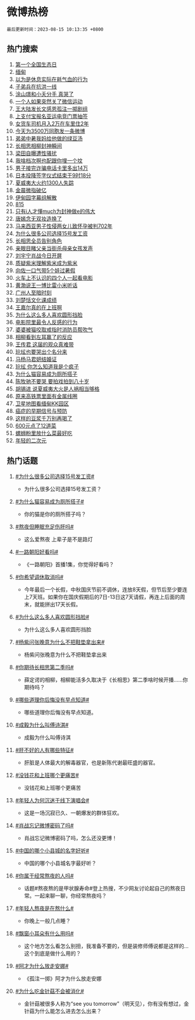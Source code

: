 # 微博热榜

`最后更新时间：2023-08-15 10:13:35 +0800`

## 热门搜索

1. [第一个全国生态日](https://m.weibo.cn/search?containerid=100103type%3D1%26t%3D10%26q%3D%23%E7%AC%AC%E4%B8%80%E4%B8%AA%E5%85%A8%E5%9B%BD%E7%94%9F%E6%80%81%E6%97%A5%23&stream_entry_id=51&isnewpage=1&extparam=seat%3D1%26c_type%3D51%26dgr%3D0%26cate%3D10103%26filter_type%3Drealtimehot%26pos%3D0%26stream_entry_id%3D51%26display_time%3D1692065612%26pre_seqid%3D169206561288902265466&luicode=10000011&lfid=106003type%253D25%2526t%253D3%2526disable_hot%253D1%2526filter_type%253Drealtimehot)
1. [缅甸](https://m.weibo.cn/search?containerid=100103type%3D1%26t%3D10%26q%3D%E7%BC%85%E7%94%B8&stream_entry_id=31&isnewpage=1&extparam=seat%3D1%26c_type%3D31%26dgr%3D0%26filter_type%3Drealtimehot%26stream_entry_id%3D31%26pos%3D0%26band_rank%3D1%26q%3D%25E7%25BC%2585%25E7%2594%25B8%26lcate%3D5001%26flag%3D2%26realpos%3D1%26cate%3D5001%26display_time%3D1692065612%26pre_seqid%3D169206561288902265466&luicode=10000011&lfid=106003type%253D25%2526t%253D3%2526disable_hot%253D1%2526filter_type%253Drealtimehot)
1. [以为是休息实际在耗气血的行为](https://m.weibo.cn/search?containerid=100103type%3D1%26t%3D10%26q%3D%23%E4%BB%A5%E4%B8%BA%E6%98%AF%E4%BC%91%E6%81%AF%E5%AE%9E%E9%99%85%E5%9C%A8%E8%80%97%E6%B0%94%E8%A1%80%E7%9A%84%E8%A1%8C%E4%B8%BA%23&stream_entry_id=31&isnewpage=1&extparam=seat%3D1%26c_type%3D31%26dgr%3D0%26filter_type%3Drealtimehot%26stream_entry_id%3D31%26pos%3D1%26band_rank%3D2%26q%3D%2523%25E4%25BB%25A5%25E4%25B8%25BA%25E6%2598%25AF%25E4%25BC%2591%25E6%2581%25AF%25E5%25AE%259E%25E9%2599%2585%25E5%259C%25A8%25E8%2580%2597%25E6%25B0%2594%25E8%25A1%2580%25E7%259A%2584%25E8%25A1%258C%25E4%25B8%25BA%2523%26lcate%3D5001%26flag%3D2%26realpos%3D2%26cate%3D5001%26display_time%3D1692065612%26pre_seqid%3D169206561288902265466&luicode=10000011&lfid=106003type%253D25%2526t%253D3%2526disable_hot%253D1%2526filter_type%253Drealtimehot)
1. [子弟兵在抗洪一线](https://m.weibo.cn/search?containerid=100103type%3D1%26t%3D10%26q%3D%23%E5%AD%90%E5%BC%9F%E5%85%B5%E5%9C%A8%E6%8A%97%E6%B4%AA%E4%B8%80%E7%BA%BF%23&stream_entry_id=31&isnewpage=1&extparam=seat%3D1%26c_type%3D31%26dgr%3D0%26filter_type%3Drealtimehot%26stream_entry_id%3D31%26pos%3D2%26band_rank%3D3%26q%3D%2523%25E5%25AD%2590%25E5%25BC%259F%25E5%2585%25B5%25E5%259C%25A8%25E6%258A%2597%25E6%25B4%25AA%25E4%25B8%2580%25E7%25BA%25BF%2523%26lcate%3D5001%26flag%3D0%26realpos%3D3%26cate%3D5001%26display_time%3D1692065612%26pre_seqid%3D169206561288902265466&luicode=10000011&lfid=106003type%253D25%2526t%253D3%2526disable_hot%253D1%2526filter_type%253Drealtimehot)
1. [涂山璟和小夭分手 真哭了](https://m.weibo.cn/search?containerid=100103type%3D1%26t%3D10%26q%3D%E6%B6%82%E5%B1%B1%E7%92%9F%E5%92%8C%E5%B0%8F%E5%A4%AD%E5%88%86%E6%89%8B+%E7%9C%9F%E5%93%AD%E4%BA%86&stream_entry_id=31&isnewpage=1&extparam=seat%3D1%26c_type%3D31%26dgr%3D0%26filter_type%3Drealtimehot%26stream_entry_id%3D31%26pos%3D3%26band_rank%3D4%26q%3D%25E6%25B6%2582%25E5%25B1%25B1%25E7%2592%259F%25E5%2592%258C%25E5%25B0%258F%25E5%25A4%25AD%25E5%2588%2586%25E6%2589%258B%2520%25E7%259C%259F%25E5%2593%25AD%25E4%25BA%2586%26lcate%3D5001%26flag%3D16%26realpos%3D4%26cate%3D5001%26display_time%3D1692065612%26pre_seqid%3D169206561288902265466&luicode=10000011&lfid=106003type%253D25%2526t%253D3%2526disable_hot%253D1%2526filter_type%253Drealtimehot)
1. [一个人如果突然关了微信运动](https://m.weibo.cn/search?containerid=100103type%3D1%26t%3D10%26q%3D%23%E4%B8%80%E4%B8%AA%E4%BA%BA%E5%A6%82%E6%9E%9C%E7%AA%81%E7%84%B6%E5%85%B3%E4%BA%86%E5%BE%AE%E4%BF%A1%E8%BF%90%E5%8A%A8%23&stream_entry_id=31&isnewpage=1&extparam=seat%3D1%26c_type%3D31%26dgr%3D0%26filter_type%3Drealtimehot%26stream_entry_id%3D31%26pos%3D4%26band_rank%3D5%26q%3D%2523%25E4%25B8%2580%25E4%25B8%25AA%25E4%25BA%25BA%25E5%25A6%2582%25E6%259E%259C%25E7%25AA%2581%25E7%2584%25B6%25E5%2585%25B3%25E4%25BA%2586%25E5%25BE%25AE%25E4%25BF%25A1%25E8%25BF%2590%25E5%258A%25A8%2523%26lcate%3D5001%26flag%3D2%26realpos%3D5%26cate%3D5001%26display_time%3D1692065612%26pre_seqid%3D169206561288902265466&luicode=10000011&lfid=106003type%253D25%2526t%253D3%2526disable_hot%253D1%2526filter_type%253Drealtimehot)
1. [王大陆发长文感恩孤注一掷剧组](https://m.weibo.cn/search?containerid=100103type%3D1%26t%3D10%26q%3D%23%E7%8E%8B%E5%A4%A7%E9%99%86%E5%8F%91%E9%95%BF%E6%96%87%E6%84%9F%E6%81%A9%E5%AD%A4%E6%B3%A8%E4%B8%80%E6%8E%B7%E5%89%A7%E7%BB%84%23&stream_entry_id=31&isnewpage=1&extparam=seat%3D1%26c_type%3D31%26dgr%3D0%26filter_type%3Drealtimehot%26stream_entry_id%3D31%26pos%3D5%26band_rank%3D6%26q%3D%2523%25E7%258E%258B%25E5%25A4%25A7%25E9%2599%2586%25E5%258F%2591%25E9%2595%25BF%25E6%2596%2587%25E6%2584%259F%25E6%2581%25A9%25E5%25AD%25A4%25E6%25B3%25A8%25E4%25B8%2580%25E6%258E%25B7%25E5%2589%25A7%25E7%25BB%2584%2523%26lcate%3D5001%26flag%3D1%26realpos%3D6%26cate%3D5001%26display_time%3D1692065612%26pre_seqid%3D169206561288902265466&luicode=10000011&lfid=106003type%253D25%2526t%253D3%2526disable_hot%253D1%2526filter_type%253Drealtimehot)
1. [上支付宝报名亚运电竞门票抽签](https://m.weibo.cn/search?containerid=100103type%3D1%26t%3D10%26q%3D%23%E4%B8%8A%E6%94%AF%E4%BB%98%E5%AE%9D%E6%8A%A5%E5%90%8D%E4%BA%9A%E8%BF%90%E7%94%B5%E7%AB%9E%E9%97%A8%E7%A5%A8%E6%8A%BD%E7%AD%BE%23&stream_entry_id=31&isnewpage=1&extparam=seat%3D1%26c_type%3D31%26dgr%3D0%26adid%3D199517%26topic_ad%3D1%26stream_entry_id%3D31%26pos%3D6%26band_rank%3D7%26cate%3D5001%26lcate%3D5001%26filter_type%3Drealtimehot%26is_ad_pos%3D1%26q%3D%2523%25E4%25B8%258A%25E6%2594%25AF%25E4%25BB%2598%25E5%25AE%259D%25E6%258A%25A5%25E5%2590%258D%25E4%25BA%259A%25E8%25BF%2590%25E7%2594%25B5%25E7%25AB%259E%25E9%2597%25A8%25E7%25A5%25A8%25E6%258A%25BD%25E7%25AD%25BE%2523%26display_time%3D1692065612%26pre_seqid%3D169206561288902265466&luicode=10000011&lfid=106003type%253D25%2526t%253D3%2526disable_hot%253D1%2526filter_type%253Drealtimehot)
1. [女货车司机月入2万在车里住2年](https://m.weibo.cn/search?containerid=100103type%3D1%26t%3D10%26q%3D%23%E5%A5%B3%E8%B4%A7%E8%BD%A6%E5%8F%B8%E6%9C%BA%E6%9C%88%E5%85%A52%E4%B8%87%E5%9C%A8%E8%BD%A6%E9%87%8C%E4%BD%8F2%E5%B9%B4%23&stream_entry_id=31&isnewpage=1&extparam=seat%3D1%26c_type%3D31%26dgr%3D0%26filter_type%3Drealtimehot%26stream_entry_id%3D31%26pos%3D7%26band_rank%3D7%26q%3D%2523%25E5%25A5%25B3%25E8%25B4%25A7%25E8%25BD%25A6%25E5%258F%25B8%25E6%259C%25BA%25E6%259C%2588%25E5%2585%25A52%25E4%25B8%2587%25E5%259C%25A8%25E8%25BD%25A6%25E9%2587%258C%25E4%25BD%258F2%25E5%25B9%25B4%2523%26lcate%3D5001%26flag%3D1%26realpos%3D7%26cate%3D5001%26display_time%3D1692065612%26pre_seqid%3D169206561288902265466&luicode=10000011&lfid=106003type%253D25%2526t%253D3%2526disable_hot%253D1%2526filter_type%253Drealtimehot)
1. [今天为3500万同胞发一条微博](https://m.weibo.cn/search?containerid=100103type%3D1%26t%3D10%26q%3D%23%E4%BB%8A%E5%A4%A9%E4%B8%BA3500%E4%B8%87%E5%90%8C%E8%83%9E%E5%8F%91%E4%B8%80%E6%9D%A1%E5%BE%AE%E5%8D%9A%23&stream_entry_id=31&isnewpage=1&extparam=seat%3D1%26c_type%3D31%26dgr%3D0%26filter_type%3Drealtimehot%26stream_entry_id%3D31%26pos%3D8%26band_rank%3D8%26q%3D%2523%25E4%25BB%258A%25E5%25A4%25A9%25E4%25B8%25BA3500%25E4%25B8%2587%25E5%2590%258C%25E8%2583%259E%25E5%258F%2591%25E4%25B8%2580%25E6%259D%25A1%25E5%25BE%25AE%25E5%258D%259A%2523%26lcate%3D5001%26flag%3D1%26realpos%3D8%26cate%3D5001%26display_time%3D1692065612%26pre_seqid%3D169206561288902265466&luicode=10000011&lfid=106003type%253D25%2526t%253D3%2526disable_hot%253D1%2526filter_type%253Drealtimehot)
1. [弟弟中暑我妈给他做的绿豆汤](https://m.weibo.cn/search?containerid=100103type%3D1%26t%3D10%26q%3D%23%E5%BC%9F%E5%BC%9F%E4%B8%AD%E6%9A%91%E6%88%91%E5%A6%88%E7%BB%99%E4%BB%96%E5%81%9A%E7%9A%84%E7%BB%BF%E8%B1%86%E6%B1%A4%23&stream_entry_id=31&isnewpage=1&extparam=seat%3D1%26c_type%3D31%26dgr%3D0%26filter_type%3Drealtimehot%26stream_entry_id%3D31%26pos%3D9%26band_rank%3D9%26q%3D%2523%25E5%25BC%259F%25E5%25BC%259F%25E4%25B8%25AD%25E6%259A%2591%25E6%2588%2591%25E5%25A6%2588%25E7%25BB%2599%25E4%25BB%2596%25E5%2581%259A%25E7%259A%2584%25E7%25BB%25BF%25E8%25B1%2586%25E6%25B1%25A4%2523%26lcate%3D5001%26flag%3D0%26realpos%3D9%26cate%3D5001%26display_time%3D1692065612%26pre_seqid%3D169206561288902265466&luicode=10000011&lfid=106003type%253D25%2526t%253D3%2526disable_hot%253D1%2526filter_type%253Drealtimehot)
1. [长相思相柳封神瞬间](https://m.weibo.cn/search?containerid=100103type%3D1%26t%3D10%26q%3D%E9%95%BF%E7%9B%B8%E6%80%9D%E7%9B%B8%E6%9F%B3%E5%B0%81%E7%A5%9E%E7%9E%AC%E9%97%B4&stream_entry_id=31&isnewpage=1&extparam=seat%3D1%26c_type%3D31%26dgr%3D0%26filter_type%3Drealtimehot%26stream_entry_id%3D31%26pos%3D10%26band_rank%3D10%26q%3D%25E9%2595%25BF%25E7%259B%25B8%25E6%2580%259D%25E7%259B%25B8%25E6%259F%25B3%25E5%25B0%2581%25E7%25A5%259E%25E7%259E%25AC%25E9%2597%25B4%26lcate%3D5001%26flag%3D0%26realpos%3D10%26cate%3D5001%26display_time%3D1692065612%26pre_seqid%3D169206561288902265466&luicode=10000011&lfid=106003type%253D25%2526t%253D3%2526disable_hot%253D1%2526filter_type%253Drealtimehot)
1. [梁田自曝遭性骚扰](https://m.weibo.cn/search?containerid=100103type%3D1%26t%3D10%26q%3D%23%E6%A2%81%E7%94%B0%E8%87%AA%E6%9B%9D%E9%81%AD%E6%80%A7%E9%AA%9A%E6%89%B0%23&stream_entry_id=31&isnewpage=1&extparam=seat%3D1%26c_type%3D31%26dgr%3D0%26filter_type%3Drealtimehot%26stream_entry_id%3D31%26pos%3D11%26band_rank%3D11%26q%3D%2523%25E6%25A2%2581%25E7%2594%25B0%25E8%2587%25AA%25E6%259B%259D%25E9%2581%25AD%25E6%2580%25A7%25E9%25AA%259A%25E6%2589%25B0%2523%26lcate%3D5001%26flag%3D2%26realpos%3D11%26cate%3D5001%26display_time%3D1692065612%26pre_seqid%3D169206561288902265466&luicode=10000011&lfid=106003type%253D25%2526t%253D3%2526disable_hot%253D1%2526filter_type%253Drealtimehot)
1. [我啥档次啊也配跟你埋一个坟](https://m.weibo.cn/search?containerid=100103type%3D1%26t%3D10%26q%3D%E6%88%91%E5%95%A5%E6%A1%A3%E6%AC%A1%E5%95%8A%E4%B9%9F%E9%85%8D%E8%B7%9F%E4%BD%A0%E5%9F%8B%E4%B8%80%E4%B8%AA%E5%9D%9F&stream_entry_id=31&isnewpage=1&extparam=seat%3D1%26c_type%3D31%26dgr%3D0%26filter_type%3Drealtimehot%26stream_entry_id%3D31%26pos%3D12%26band_rank%3D12%26q%3D%25E6%2588%2591%25E5%2595%25A5%25E6%25A1%25A3%25E6%25AC%25A1%25E5%2595%258A%25E4%25B9%259F%25E9%2585%258D%25E8%25B7%259F%25E4%25BD%25A0%25E5%259F%258B%25E4%25B8%2580%25E4%25B8%25AA%25E5%259D%259F%26lcate%3D5001%26flag%3D0%26realpos%3D12%26cate%3D5001%26display_time%3D1692065612%26pre_seqid%3D169206561288902265466&luicode=10000011&lfid=106003type%253D25%2526t%253D3%2526disable_hot%253D1%2526filter_type%253Drealtimehot)
1. [男子接完诈骗电话卡里多出14万](https://m.weibo.cn/search?containerid=100103type%3D1%26t%3D10%26q%3D%23%E7%94%B7%E5%AD%90%E6%8E%A5%E5%AE%8C%E8%AF%88%E9%AA%97%E7%94%B5%E8%AF%9D%E5%8D%A1%E9%87%8C%E5%A4%9A%E5%87%BA14%E4%B8%87%23&stream_entry_id=31&isnewpage=1&extparam=seat%3D1%26c_type%3D31%26dgr%3D0%26filter_type%3Drealtimehot%26stream_entry_id%3D31%26pos%3D13%26band_rank%3D13%26q%3D%2523%25E7%2594%25B7%25E5%25AD%2590%25E6%258E%25A5%25E5%25AE%258C%25E8%25AF%2588%25E9%25AA%2597%25E7%2594%25B5%25E8%25AF%259D%25E5%258D%25A1%25E9%2587%258C%25E5%25A4%259A%25E5%2587%25BA14%25E4%25B8%2587%2523%26lcate%3D5001%26flag%3D1%26realpos%3D13%26cate%3D5001%26display_time%3D1692065612%26pre_seqid%3D169206561288902265466&luicode=10000011&lfid=106003type%253D25%2526t%253D3%2526disable_hot%253D1%2526filter_type%253Drealtimehot)
1. [日本投降签字仪式结束于9时18分](https://m.weibo.cn/search?containerid=100103type%3D1%26t%3D10%26q%3D%23%E6%97%A5%E6%9C%AC%E6%8A%95%E9%99%8D%E7%AD%BE%E5%AD%97%E4%BB%AA%E5%BC%8F%E7%BB%93%E6%9D%9F%E4%BA%8E9%E6%97%B618%E5%88%86%23&stream_entry_id=31&isnewpage=1&extparam=seat%3D1%26c_type%3D31%26dgr%3D0%26filter_type%3Drealtimehot%26stream_entry_id%3D31%26pos%3D14%26band_rank%3D14%26q%3D%2523%25E6%2597%25A5%25E6%259C%25AC%25E6%258A%2595%25E9%2599%258D%25E7%25AD%25BE%25E5%25AD%2597%25E4%25BB%25AA%25E5%25BC%258F%25E7%25BB%2593%25E6%259D%259F%25E4%25BA%258E9%25E6%2597%25B618%25E5%2588%2586%2523%26lcate%3D5001%26flag%3D0%26realpos%3D14%26cate%3D5001%26display_time%3D1692065612%26pre_seqid%3D169206561288902265466&luicode=10000011&lfid=106003type%253D25%2526t%253D3%2526disable_hot%253D1%2526filter_type%253Drealtimehot)
1. [夏威夷大火约1300人失踪](https://m.weibo.cn/search?containerid=100103type%3D1%26t%3D10%26q%3D%23%E5%A4%8F%E5%A8%81%E5%A4%B7%E5%A4%A7%E7%81%AB%E7%BA%A61300%E4%BA%BA%E5%A4%B1%E8%B8%AA%23&stream_entry_id=31&isnewpage=1&extparam=seat%3D1%26c_type%3D31%26dgr%3D0%26filter_type%3Drealtimehot%26stream_entry_id%3D31%26pos%3D15%26band_rank%3D15%26q%3D%2523%25E5%25A4%258F%25E5%25A8%2581%25E5%25A4%25B7%25E5%25A4%25A7%25E7%2581%25AB%25E7%25BA%25A61300%25E4%25BA%25BA%25E5%25A4%25B1%25E8%25B8%25AA%2523%26lcate%3D5001%26flag%3D0%26realpos%3D15%26cate%3D5001%26display_time%3D1692065612%26pre_seqid%3D169206561288902265466&luicode=10000011&lfid=106003type%253D25%2526t%253D3%2526disable_hot%253D1%2526filter_type%253Drealtimehot)
1. [金晨微指破亿](https://m.weibo.cn/search?containerid=100103type%3D1%26t%3D10%26q%3D%23%E9%87%91%E6%99%A8%E5%BE%AE%E6%8C%87%E7%A0%B4%E4%BA%BF%23&stream_entry_id=31&isnewpage=1&extparam=seat%3D1%26c_type%3D31%26dgr%3D0%26filter_type%3Drealtimehot%26stream_entry_id%3D31%26pos%3D16%26band_rank%3D16%26q%3D%2523%25E9%2587%2591%25E6%2599%25A8%25E5%25BE%25AE%25E6%258C%2587%25E7%25A0%25B4%25E4%25BA%25BF%2523%26lcate%3D5001%26flag%3D1%26realpos%3D16%26cate%3D5001%26display_time%3D1692065612%26pre_seqid%3D169206561288902265466&luicode=10000011&lfid=106003type%253D25%2526t%253D3%2526disable_hot%253D1%2526filter_type%253Drealtimehot)
1. [伊甸园字幕组解散](https://m.weibo.cn/search?containerid=100103type%3D1%26t%3D10%26q%3D%23%E4%BC%8A%E7%94%B8%E5%9B%AD%E5%AD%97%E5%B9%95%E7%BB%84%E8%A7%A3%E6%95%A3%23&stream_entry_id=31&isnewpage=1&extparam=seat%3D1%26c_type%3D31%26dgr%3D0%26filter_type%3Drealtimehot%26stream_entry_id%3D31%26pos%3D17%26band_rank%3D17%26q%3D%2523%25E4%25BC%258A%25E7%2594%25B8%25E5%259B%25AD%25E5%25AD%2597%25E5%25B9%2595%25E7%25BB%2584%25E8%25A7%25A3%25E6%2595%25A3%2523%26lcate%3D5001%26flag%3D1%26realpos%3D17%26cate%3D5001%26display_time%3D1692065612%26pre_seqid%3D169206561288902265466&luicode=10000011&lfid=106003type%253D25%2526t%253D3%2526disable_hot%253D1%2526filter_type%253Drealtimehot)
1. [815](https://m.weibo.cn/search?containerid=100103type%3D1%26t%3D10%26q%3D815&stream_entry_id=31&isnewpage=1&extparam=seat%3D1%26c_type%3D31%26dgr%3D0%26filter_type%3Drealtimehot%26stream_entry_id%3D31%26pos%3D18%26band_rank%3D18%26q%3D815%26lcate%3D5001%26flag%3D1%26realpos%3D18%26cate%3D5001%26display_time%3D1692065612%26pre_seqid%3D169206561288902265466&luicode=10000011&lfid=106003type%253D25%2526t%253D3%2526disable_hot%253D1%2526filter_type%253Drealtimehot)
1. [只有i人才懂much为封神做e的伟大](https://m.weibo.cn/search?containerid=100103type%3D1%26t%3D10%26q%3D%E5%8F%AA%E6%9C%89i%E4%BA%BA%E6%89%8D%E6%87%82much%E4%B8%BA%E5%B0%81%E7%A5%9E%E5%81%9Ae%E7%9A%84%E4%BC%9F%E5%A4%A7&stream_entry_id=31&isnewpage=1&extparam=seat%3D1%26c_type%3D31%26dgr%3D0%26filter_type%3Drealtimehot%26stream_entry_id%3D31%26pos%3D19%26band_rank%3D19%26q%3D%25E5%258F%25AA%25E6%259C%2589i%25E4%25BA%25BA%25E6%2589%258D%25E6%2587%2582much%25E4%25B8%25BA%25E5%25B0%2581%25E7%25A5%259E%25E5%2581%259Ae%25E7%259A%2584%25E4%25BC%259F%25E5%25A4%25A7%26lcate%3D5001%26flag%3D0%26realpos%3D19%26cate%3D5001%26display_time%3D1692065612%26pre_seqid%3D169206561288902265466&luicode=10000011&lfid=106003type%253D25%2526t%253D3%2526disable_hot%253D1%2526filter_type%253Drealtimehot)
1. [唐嫣念无双妆造换了](https://m.weibo.cn/search?containerid=100103type%3D1%26t%3D10%26q%3D%23%E5%94%90%E5%AB%A3%E5%BF%B5%E6%97%A0%E5%8F%8C%E5%A6%86%E9%80%A0%E6%8D%A2%E4%BA%86%23&stream_entry_id=31&isnewpage=1&extparam=seat%3D1%26c_type%3D31%26dgr%3D0%26filter_type%3Drealtimehot%26stream_entry_id%3D31%26pos%3D20%26band_rank%3D20%26q%3D%2523%25E5%2594%2590%25E5%25AB%25A3%25E5%25BF%25B5%25E6%2597%25A0%25E5%258F%258C%25E5%25A6%2586%25E9%2580%25A0%25E6%258D%25A2%25E4%25BA%2586%2523%26lcate%3D5001%26flag%3D2%26realpos%3D20%26cate%3D5001%26display_time%3D1692065612%26pre_seqid%3D169206561288902265466&luicode=10000011&lfid=106003type%253D25%2526t%253D3%2526disable_hot%253D1%2526filter_type%253Drealtimehot)
1. [马来西亚男子性侵两女儿致怀孕被判702年](https://m.weibo.cn/search?containerid=100103type%3D1%26t%3D10%26q%3D%23%E9%A9%AC%E6%9D%A5%E8%A5%BF%E4%BA%9A%E7%94%B7%E5%AD%90%E6%80%A7%E4%BE%B5%E4%B8%A4%E5%A5%B3%E5%84%BF%E8%87%B4%E6%80%80%E5%AD%95%E8%A2%AB%E5%88%A4702%E5%B9%B4%23&stream_entry_id=31&isnewpage=1&extparam=seat%3D1%26c_type%3D31%26dgr%3D0%26filter_type%3Drealtimehot%26stream_entry_id%3D31%26pos%3D21%26band_rank%3D21%26q%3D%2523%25E9%25A9%25AC%25E6%259D%25A5%25E8%25A5%25BF%25E4%25BA%259A%25E7%2594%25B7%25E5%25AD%2590%25E6%2580%25A7%25E4%25BE%25B5%25E4%25B8%25A4%25E5%25A5%25B3%25E5%2584%25BF%25E8%2587%25B4%25E6%2580%2580%25E5%25AD%2595%25E8%25A2%25AB%25E5%2588%25A4702%25E5%25B9%25B4%2523%26lcate%3D5001%26flag%3D0%26realpos%3D21%26cate%3D5001%26display_time%3D1692065612%26pre_seqid%3D169206561288902265466&luicode=10000011&lfid=106003type%253D25%2526t%253D3%2526disable_hot%253D1%2526filter_type%253Drealtimehot)
1. [为什么很多公司选择15号发工资](https://m.weibo.cn/search?containerid=100103type%3D1%26t%3D10%26q%3D%23%E4%B8%BA%E4%BB%80%E4%B9%88%E5%BE%88%E5%A4%9A%E5%85%AC%E5%8F%B8%E9%80%89%E6%8B%A915%E5%8F%B7%E5%8F%91%E5%B7%A5%E8%B5%84%23&stream_entry_id=31&isnewpage=1&extparam=seat%3D1%26c_type%3D31%26dgr%3D0%26filter_type%3Drealtimehot%26stream_entry_id%3D31%26pos%3D22%26band_rank%3D22%26q%3D%2523%25E4%25B8%25BA%25E4%25BB%2580%25E4%25B9%2588%25E5%25BE%2588%25E5%25A4%259A%25E5%2585%25AC%25E5%258F%25B8%25E9%2580%2589%25E6%258B%25A915%25E5%258F%25B7%25E5%258F%2591%25E5%25B7%25A5%25E8%25B5%2584%2523%26lcate%3D5001%26flag%3D1%26realpos%3D22%26cate%3D5001%26display_time%3D1692065612%26pre_seqid%3D169206561288902265466&luicode=10000011&lfid=106003type%253D25%2526t%253D3%2526disable_hot%253D1%2526filter_type%253Drealtimehot)
1. [长相思全员告别角色](https://m.weibo.cn/search?containerid=100103type%3D1%26t%3D10%26q%3D%23%E9%95%BF%E7%9B%B8%E6%80%9D%E5%85%A8%E5%91%98%E5%91%8A%E5%88%AB%E8%A7%92%E8%89%B2%23&stream_entry_id=31&isnewpage=1&extparam=seat%3D1%26c_type%3D31%26dgr%3D0%26filter_type%3Drealtimehot%26stream_entry_id%3D31%26pos%3D23%26band_rank%3D23%26q%3D%2523%25E9%2595%25BF%25E7%259B%25B8%25E6%2580%259D%25E5%2585%25A8%25E5%2591%2598%25E5%2591%258A%25E5%2588%25AB%25E8%25A7%2592%25E8%2589%25B2%2523%26lcate%3D5001%26flag%3D1%26realpos%3D23%26cate%3D5001%26display_time%3D1692065612%26pre_seqid%3D169206561288902265466&luicode=10000011&lfid=106003type%253D25%2526t%253D3%2526disable_hot%253D1%2526filter_type%253Drealtimehot)
1. [亲眼目睹父亲当街杀母亲女孩发声](https://m.weibo.cn/search?containerid=100103type%3D1%26t%3D10%26q%3D%23%E4%BA%B2%E7%9C%BC%E7%9B%AE%E7%9D%B9%E7%88%B6%E4%BA%B2%E5%BD%93%E8%A1%97%E6%9D%80%E6%AF%8D%E4%BA%B2%E5%A5%B3%E5%AD%A9%E5%8F%91%E5%A3%B0%23&stream_entry_id=31&isnewpage=1&extparam=seat%3D1%26c_type%3D31%26dgr%3D0%26filter_type%3Drealtimehot%26stream_entry_id%3D31%26pos%3D24%26band_rank%3D24%26q%3D%2523%25E4%25BA%25B2%25E7%259C%25BC%25E7%259B%25AE%25E7%259D%25B9%25E7%2588%25B6%25E4%25BA%25B2%25E5%25BD%2593%25E8%25A1%2597%25E6%259D%2580%25E6%25AF%258D%25E4%25BA%25B2%25E5%25A5%25B3%25E5%25AD%25A9%25E5%258F%2591%25E5%25A3%25B0%2523%26lcate%3D5001%26flag%3D0%26realpos%3D24%26cate%3D5001%26display_time%3D1692065612%26pre_seqid%3D169206561288902265466&luicode=10000011&lfid=106003type%253D25%2526t%253D3%2526disable_hot%253D1%2526filter_type%253Drealtimehot)
1. [刘宇宁肖战今日开屏](https://m.weibo.cn/search?containerid=100103type%3D1%26t%3D10%26q%3D%23%E5%88%98%E5%AE%87%E5%AE%81%E8%82%96%E6%88%98%E4%BB%8A%E6%97%A5%E5%BC%80%E5%B1%8F%23&stream_entry_id=31&isnewpage=1&extparam=seat%3D1%26c_type%3D31%26dgr%3D0%26filter_type%3Drealtimehot%26stream_entry_id%3D31%26pos%3D25%26band_rank%3D25%26q%3D%2523%25E5%2588%2598%25E5%25AE%2587%25E5%25AE%2581%25E8%2582%2596%25E6%2588%2598%25E4%25BB%258A%25E6%2597%25A5%25E5%25BC%2580%25E5%25B1%258F%2523%26lcate%3D5001%26flag%3D1%26realpos%3D25%26cate%3D5001%26display_time%3D1692065612%26pre_seqid%3D169206561288902265466&luicode=10000011&lfid=106003type%253D25%2526t%253D3%2526disable_hot%253D1%2526filter_type%253Drealtimehot)
1. [质疑紫米理解紫米成为紫米](https://m.weibo.cn/search?containerid=100103type%3D1%26t%3D10%26q%3D%23%E8%B4%A8%E7%96%91%E7%B4%AB%E7%B1%B3%E7%90%86%E8%A7%A3%E7%B4%AB%E7%B1%B3%E6%88%90%E4%B8%BA%E7%B4%AB%E7%B1%B3%23&stream_entry_id=31&isnewpage=1&extparam=seat%3D1%26c_type%3D31%26dgr%3D0%26filter_type%3Drealtimehot%26stream_entry_id%3D31%26pos%3D26%26band_rank%3D26%26q%3D%2523%25E8%25B4%25A8%25E7%2596%2591%25E7%25B4%25AB%25E7%25B1%25B3%25E7%2590%2586%25E8%25A7%25A3%25E7%25B4%25AB%25E7%25B1%25B3%25E6%2588%2590%25E4%25B8%25BA%25E7%25B4%25AB%25E7%25B1%25B3%2523%26lcate%3D5001%26flag%3D1%26realpos%3D26%26cate%3D5001%26display_time%3D1692065612%26pre_seqid%3D169206561288902265466&luicode=10000011&lfid=106003type%253D25%2526t%253D3%2526disable_hot%253D1%2526filter_type%253Drealtimehot)
1. [向佐一口气带5个娃过暑假](https://m.weibo.cn/search?containerid=100103type%3D1%26t%3D10%26q%3D%23%E5%90%91%E4%BD%90%E4%B8%80%E5%8F%A3%E6%B0%94%E5%B8%A65%E4%B8%AA%E5%A8%83%E8%BF%87%E6%9A%91%E5%81%87%23&stream_entry_id=31&isnewpage=1&extparam=seat%3D1%26c_type%3D31%26dgr%3D0%26filter_type%3Drealtimehot%26stream_entry_id%3D31%26pos%3D27%26band_rank%3D27%26q%3D%2523%25E5%2590%2591%25E4%25BD%2590%25E4%25B8%2580%25E5%258F%25A3%25E6%25B0%2594%25E5%25B8%25A65%25E4%25B8%25AA%25E5%25A8%2583%25E8%25BF%2587%25E6%259A%2591%25E5%2581%2587%2523%26lcate%3D5001%26flag%3D1%26realpos%3D27%26cate%3D5001%26display_time%3D1692065612%26pre_seqid%3D169206561288902265466&luicode=10000011&lfid=106003type%253D25%2526t%253D3%2526disable_hot%253D1%2526filter_type%253Drealtimehot)
1. [火车上不认识的四个人一起看电影](https://m.weibo.cn/search?containerid=100103type%3D1%26t%3D10%26q%3D%23%E7%81%AB%E8%BD%A6%E4%B8%8A%E4%B8%8D%E8%AE%A4%E8%AF%86%E7%9A%84%E5%9B%9B%E4%B8%AA%E4%BA%BA%E4%B8%80%E8%B5%B7%E7%9C%8B%E7%94%B5%E5%BD%B1%23&stream_entry_id=31&isnewpage=1&extparam=seat%3D1%26c_type%3D31%26dgr%3D0%26filter_type%3Drealtimehot%26stream_entry_id%3D31%26pos%3D28%26band_rank%3D28%26q%3D%2523%25E7%2581%25AB%25E8%25BD%25A6%25E4%25B8%258A%25E4%25B8%258D%25E8%25AE%25A4%25E8%25AF%2586%25E7%259A%2584%25E5%259B%259B%25E4%25B8%25AA%25E4%25BA%25BA%25E4%25B8%2580%25E8%25B5%25B7%25E7%259C%258B%25E7%2594%25B5%25E5%25BD%25B1%2523%26lcate%3D5001%26flag%3D0%26realpos%3D28%26cate%3D5001%26display_time%3D1692065612%26pre_seqid%3D169206561288902265466&luicode=10000011&lfid=106003type%253D25%2526t%253D3%2526disable_hot%253D1%2526filter_type%253Drealtimehot)
1. [黄渤说王一博比雷小米听话](https://m.weibo.cn/search?containerid=100103type%3D1%26t%3D10%26q%3D%23%E9%BB%84%E6%B8%A4%E8%AF%B4%E7%8E%8B%E4%B8%80%E5%8D%9A%E6%AF%94%E9%9B%B7%E5%B0%8F%E7%B1%B3%E5%90%AC%E8%AF%9D%23&stream_entry_id=31&isnewpage=1&extparam=seat%3D1%26c_type%3D31%26dgr%3D0%26filter_type%3Drealtimehot%26stream_entry_id%3D31%26pos%3D29%26band_rank%3D29%26q%3D%2523%25E9%25BB%2584%25E6%25B8%25A4%25E8%25AF%25B4%25E7%258E%258B%25E4%25B8%2580%25E5%258D%259A%25E6%25AF%2594%25E9%259B%25B7%25E5%25B0%258F%25E7%25B1%25B3%25E5%2590%25AC%25E8%25AF%259D%2523%26lcate%3D5001%26flag%3D1%26realpos%3D29%26cate%3D5001%26display_time%3D1692065612%26pre_seqid%3D169206561288902265466&luicode=10000011&lfid=106003type%253D25%2526t%253D3%2526disable_hot%253D1%2526filter_type%253Drealtimehot)
1. [广州人至暗时刻](https://m.weibo.cn/search?containerid=100103type%3D1%26t%3D10%26q%3D%E5%B9%BF%E5%B7%9E%E4%BA%BA%E8%87%B3%E6%9A%97%E6%97%B6%E5%88%BB&stream_entry_id=31&isnewpage=1&extparam=seat%3D1%26c_type%3D31%26dgr%3D0%26filter_type%3Drealtimehot%26stream_entry_id%3D31%26pos%3D30%26band_rank%3D30%26q%3D%25E5%25B9%25BF%25E5%25B7%259E%25E4%25BA%25BA%25E8%2587%25B3%25E6%259A%2597%25E6%2597%25B6%25E5%2588%25BB%26lcate%3D5001%26flag%3D1%26realpos%3D30%26cate%3D5001%26display_time%3D1692065612%26pre_seqid%3D169206561288902265466&luicode=10000011&lfid=106003type%253D25%2526t%253D3%2526disable_hot%253D1%2526filter_type%253Drealtimehot)
1. [刘楚恬文化课成绩](https://m.weibo.cn/search?containerid=100103type%3D1%26t%3D10%26q%3D%23%E5%88%98%E6%A5%9A%E6%81%AC%E6%96%87%E5%8C%96%E8%AF%BE%E6%88%90%E7%BB%A9%23&stream_entry_id=31&isnewpage=1&extparam=seat%3D1%26c_type%3D31%26dgr%3D0%26filter_type%3Drealtimehot%26stream_entry_id%3D31%26pos%3D31%26band_rank%3D31%26q%3D%2523%25E5%2588%2598%25E6%25A5%259A%25E6%2581%25AC%25E6%2596%2587%25E5%258C%2596%25E8%25AF%25BE%25E6%2588%2590%25E7%25BB%25A9%2523%26lcate%3D5001%26flag%3D1%26realpos%3D31%26cate%3D5001%26display_time%3D1692065612%26pre_seqid%3D169206561288902265466&luicode=10000011&lfid=106003type%253D25%2526t%253D3%2526disable_hot%253D1%2526filter_type%253Drealtimehot)
1. [王嘉尔真的在上班啊](https://m.weibo.cn/search?containerid=100103type%3D1%26t%3D10%26q%3D%23%E7%8E%8B%E5%98%89%E5%B0%94%E7%9C%9F%E7%9A%84%E5%9C%A8%E4%B8%8A%E7%8F%AD%E5%95%8A%23&stream_entry_id=31&isnewpage=1&extparam=seat%3D1%26c_type%3D31%26dgr%3D0%26filter_type%3Drealtimehot%26stream_entry_id%3D31%26pos%3D32%26band_rank%3D32%26q%3D%2523%25E7%258E%258B%25E5%2598%2589%25E5%25B0%2594%25E7%259C%259F%25E7%259A%2584%25E5%259C%25A8%25E4%25B8%258A%25E7%258F%25AD%25E5%2595%258A%2523%26lcate%3D5001%26flag%3D0%26realpos%3D32%26cate%3D5001%26display_time%3D1692065612%26pre_seqid%3D169206561288902265466&luicode=10000011&lfid=106003type%253D25%2526t%253D3%2526disable_hot%253D1%2526filter_type%253Drealtimehot)
1. [为什么这么多人喜欢圆形挡脸](https://m.weibo.cn/search?containerid=100103type%3D1%26t%3D10%26q%3D%23%E4%B8%BA%E4%BB%80%E4%B9%88%E8%BF%99%E4%B9%88%E5%A4%9A%E4%BA%BA%E5%96%9C%E6%AC%A2%E5%9C%86%E5%BD%A2%E6%8C%A1%E8%84%B8%23&stream_entry_id=31&isnewpage=1&extparam=seat%3D1%26c_type%3D31%26dgr%3D0%26filter_type%3Drealtimehot%26stream_entry_id%3D31%26pos%3D33%26band_rank%3D33%26q%3D%2523%25E4%25B8%25BA%25E4%25BB%2580%25E4%25B9%2588%25E8%25BF%2599%25E4%25B9%2588%25E5%25A4%259A%25E4%25BA%25BA%25E5%2596%259C%25E6%25AC%25A2%25E5%259C%2586%25E5%25BD%25A2%25E6%258C%25A1%25E8%2584%25B8%2523%26lcate%3D5001%26flag%3D1%26realpos%3D33%26cate%3D5001%26display_time%3D1692065612%26pre_seqid%3D169206561288902265466&luicode=10000011&lfid=106003type%253D25%2526t%253D3%2526disable_hot%253D1%2526filter_type%253Drealtimehot)
1. [电影院里最令人反感的行为](https://m.weibo.cn/search?containerid=100103type%3D1%26t%3D10%26q%3D%23%E7%94%B5%E5%BD%B1%E9%99%A2%E9%87%8C%E6%9C%80%E4%BB%A4%E4%BA%BA%E5%8F%8D%E6%84%9F%E7%9A%84%E8%A1%8C%E4%B8%BA%23&stream_entry_id=31&isnewpage=1&extparam=seat%3D1%26c_type%3D31%26dgr%3D0%26filter_type%3Drealtimehot%26stream_entry_id%3D31%26pos%3D34%26band_rank%3D34%26q%3D%2523%25E7%2594%25B5%25E5%25BD%25B1%25E9%2599%25A2%25E9%2587%258C%25E6%259C%2580%25E4%25BB%25A4%25E4%25BA%25BA%25E5%258F%258D%25E6%2584%259F%25E7%259A%2584%25E8%25A1%258C%25E4%25B8%25BA%2523%26lcate%3D5001%26flag%3D1%26realpos%3D34%26cate%3D5001%26display_time%3D1692065612%26pre_seqid%3D169206561288902265466&luicode=10000011&lfid=106003type%253D25%2526t%253D3%2526disable_hot%253D1%2526filter_type%253Drealtimehot)
1. [婆婆被猫咬取戒指时消防员帮吹气](https://m.weibo.cn/search?containerid=100103type%3D1%26t%3D10%26q%3D%23%E5%A9%86%E5%A9%86%E8%A2%AB%E7%8C%AB%E5%92%AC%E5%8F%96%E6%88%92%E6%8C%87%E6%97%B6%E6%B6%88%E9%98%B2%E5%91%98%E5%B8%AE%E5%90%B9%E6%B0%94%23&stream_entry_id=31&isnewpage=1&extparam=seat%3D1%26c_type%3D31%26dgr%3D0%26filter_type%3Drealtimehot%26stream_entry_id%3D31%26pos%3D35%26band_rank%3D35%26q%3D%2523%25E5%25A9%2586%25E5%25A9%2586%25E8%25A2%25AB%25E7%258C%25AB%25E5%2592%25AC%25E5%258F%2596%25E6%2588%2592%25E6%258C%2587%25E6%2597%25B6%25E6%25B6%2588%25E9%2598%25B2%25E5%2591%2598%25E5%25B8%25AE%25E5%2590%25B9%25E6%25B0%2594%2523%26lcate%3D5001%26flag%3D0%26realpos%3D35%26cate%3D5001%26display_time%3D1692065612%26pre_seqid%3D169206561288902265466&luicode=10000011&lfid=106003type%253D25%2526t%253D3%2526disable_hot%253D1%2526filter_type%253Drealtimehot)
1. [相柳看到左耳赢了的反应](https://m.weibo.cn/search?containerid=100103type%3D1%26t%3D10%26q%3D%23%E7%9B%B8%E6%9F%B3%E7%9C%8B%E5%88%B0%E5%B7%A6%E8%80%B3%E8%B5%A2%E4%BA%86%E7%9A%84%E5%8F%8D%E5%BA%94%23&stream_entry_id=31&isnewpage=1&extparam=seat%3D1%26c_type%3D31%26dgr%3D0%26filter_type%3Drealtimehot%26stream_entry_id%3D31%26pos%3D36%26band_rank%3D36%26q%3D%2523%25E7%259B%25B8%25E6%259F%25B3%25E7%259C%258B%25E5%2588%25B0%25E5%25B7%25A6%25E8%2580%25B3%25E8%25B5%25A2%25E4%25BA%2586%25E7%259A%2584%25E5%258F%258D%25E5%25BA%2594%2523%26lcate%3D5001%26flag%3D1%26realpos%3D36%26cate%3D5001%26display_time%3D1692065612%26pre_seqid%3D169206561288902265466&luicode=10000011&lfid=106003type%253D25%2526t%253D3%2526disable_hot%253D1%2526filter_type%253Drealtimehot)
1. [王传君 这届的观众真难带](https://m.weibo.cn/search?containerid=100103type%3D1%26t%3D10%26q%3D%E7%8E%8B%E4%BC%A0%E5%90%9B+%E8%BF%99%E5%B1%8A%E7%9A%84%E8%A7%82%E4%BC%97%E7%9C%9F%E9%9A%BE%E5%B8%A6&stream_entry_id=31&isnewpage=1&extparam=seat%3D1%26c_type%3D31%26dgr%3D0%26filter_type%3Drealtimehot%26stream_entry_id%3D31%26pos%3D37%26band_rank%3D37%26q%3D%25E7%258E%258B%25E4%25BC%25A0%25E5%2590%259B%2520%25E8%25BF%2599%25E5%25B1%258A%25E7%259A%2584%25E8%25A7%2582%25E4%25BC%2597%25E7%259C%259F%25E9%259A%25BE%25E5%25B8%25A6%26lcate%3D5001%26flag%3D0%26realpos%3D37%26cate%3D5001%26display_time%3D1692065612%26pre_seqid%3D169206561288902265466&luicode=10000011&lfid=106003type%253D25%2526t%253D3%2526disable_hot%253D1%2526filter_type%253Drealtimehot)
1. [玱玹也要哭出个名分来](https://m.weibo.cn/search?containerid=100103type%3D1%26t%3D10%26q%3D%23%E7%8E%B1%E7%8E%B9%E4%B9%9F%E8%A6%81%E5%93%AD%E5%87%BA%E4%B8%AA%E5%90%8D%E5%88%86%E6%9D%A5%23&stream_entry_id=31&isnewpage=1&extparam=seat%3D1%26c_type%3D31%26dgr%3D0%26filter_type%3Drealtimehot%26stream_entry_id%3D31%26pos%3D38%26band_rank%3D38%26q%3D%2523%25E7%258E%25B1%25E7%258E%25B9%25E4%25B9%259F%25E8%25A6%2581%25E5%2593%25AD%25E5%2587%25BA%25E4%25B8%25AA%25E5%2590%258D%25E5%2588%2586%25E6%259D%25A5%2523%26lcate%3D5001%26flag%3D1%26realpos%3D38%26cate%3D5001%26display_time%3D1692065612%26pre_seqid%3D169206561288902265466&luicode=10000011&lfid=106003type%253D25%2526t%253D3%2526disable_hot%253D1%2526filter_type%253Drealtimehot)
1. [马杨马君妍结婚证](https://m.weibo.cn/search?containerid=100103type%3D1%26t%3D10%26q%3D%23%E9%A9%AC%E6%9D%A8%E9%A9%AC%E5%90%9B%E5%A6%8D%E7%BB%93%E5%A9%9A%E8%AF%81%23&stream_entry_id=31&isnewpage=1&extparam=seat%3D1%26c_type%3D31%26dgr%3D0%26filter_type%3Drealtimehot%26stream_entry_id%3D31%26pos%3D39%26band_rank%3D39%26q%3D%2523%25E9%25A9%25AC%25E6%259D%25A8%25E9%25A9%25AC%25E5%2590%259B%25E5%25A6%258D%25E7%25BB%2593%25E5%25A9%259A%25E8%25AF%2581%2523%26lcate%3D5001%26flag%3D0%26realpos%3D39%26cate%3D5001%26display_time%3D1692065612%26pre_seqid%3D169206561288902265466&luicode=10000011&lfid=106003type%253D25%2526t%253D3%2526disable_hot%253D1%2526filter_type%253Drealtimehot)
1. [玱玹 你怎么知道我是个疯子](https://m.weibo.cn/search?containerid=100103type%3D1%26t%3D10%26q%3D%E7%8E%B1%E7%8E%B9+%E4%BD%A0%E6%80%8E%E4%B9%88%E7%9F%A5%E9%81%93%E6%88%91%E6%98%AF%E4%B8%AA%E7%96%AF%E5%AD%90&stream_entry_id=31&isnewpage=1&extparam=seat%3D1%26c_type%3D31%26dgr%3D0%26filter_type%3Drealtimehot%26stream_entry_id%3D31%26pos%3D40%26band_rank%3D40%26q%3D%25E7%258E%25B1%25E7%258E%25B9%2520%25E4%25BD%25A0%25E6%2580%258E%25E4%25B9%2588%25E7%259F%25A5%25E9%2581%2593%25E6%2588%2591%25E6%2598%25AF%25E4%25B8%25AA%25E7%2596%25AF%25E5%25AD%2590%26lcate%3D5001%26flag%3D0%26realpos%3D40%26cate%3D5001%26display_time%3D1692065612%26pre_seqid%3D169206561288902265466&luicode=10000011&lfid=106003type%253D25%2526t%253D3%2526disable_hot%253D1%2526filter_type%253Drealtimehot)
1. [为什么猫容易成为厕所搭子](https://m.weibo.cn/search?containerid=100103type%3D1%26t%3D10%26q%3D%23%E4%B8%BA%E4%BB%80%E4%B9%88%E7%8C%AB%E5%AE%B9%E6%98%93%E6%88%90%E4%B8%BA%E5%8E%95%E6%89%80%E6%90%AD%E5%AD%90%23&stream_entry_id=31&isnewpage=1&extparam=seat%3D1%26c_type%3D31%26dgr%3D0%26filter_type%3Drealtimehot%26stream_entry_id%3D31%26pos%3D41%26band_rank%3D41%26q%3D%2523%25E4%25B8%25BA%25E4%25BB%2580%25E4%25B9%2588%25E7%258C%25AB%25E5%25AE%25B9%25E6%2598%2593%25E6%2588%2590%25E4%25B8%25BA%25E5%258E%2595%25E6%2589%2580%25E6%2590%25AD%25E5%25AD%2590%2523%26lcate%3D5001%26flag%3D1%26realpos%3D41%26cate%3D5001%26display_time%3D1692065612%26pre_seqid%3D169206561288902265466&luicode=10000011&lfid=106003type%253D25%2526t%253D3%2526disable_hot%253D1%2526filter_type%253Drealtimehot)
1. [陈牧驰不要哭 要拍戏拍到八十岁](https://m.weibo.cn/search?containerid=100103type%3D1%26t%3D10%26q%3D%E9%99%88%E7%89%A7%E9%A9%B0%E4%B8%8D%E8%A6%81%E5%93%AD+%E8%A6%81%E6%8B%8D%E6%88%8F%E6%8B%8D%E5%88%B0%E5%85%AB%E5%8D%81%E5%B2%81&stream_entry_id=31&isnewpage=1&extparam=seat%3D1%26c_type%3D31%26dgr%3D0%26filter_type%3Drealtimehot%26stream_entry_id%3D31%26pos%3D42%26band_rank%3D42%26q%3D%25E9%2599%2588%25E7%2589%25A7%25E9%25A9%25B0%25E4%25B8%258D%25E8%25A6%2581%25E5%2593%25AD%2520%25E8%25A6%2581%25E6%258B%258D%25E6%2588%258F%25E6%258B%258D%25E5%2588%25B0%25E5%2585%25AB%25E5%258D%2581%25E5%25B2%2581%26lcate%3D5001%26flag%3D0%26realpos%3D42%26cate%3D5001%26display_time%3D1692065612%26pre_seqid%3D169206561288902265466&luicode=10000011&lfid=106003type%253D25%2526t%253D3%2526disable_hot%253D1%2526filter_type%253Drealtimehot)
1. [胡锡进 说夏威夷大火是人祸相当够格](https://m.weibo.cn/search?containerid=100103type%3D1%26t%3D10%26q%3D%E8%83%A1%E9%94%A1%E8%BF%9B+%E8%AF%B4%E5%A4%8F%E5%A8%81%E5%A4%B7%E5%A4%A7%E7%81%AB%E6%98%AF%E4%BA%BA%E7%A5%B8%E7%9B%B8%E5%BD%93%E5%A4%9F%E6%A0%BC&stream_entry_id=31&isnewpage=1&extparam=seat%3D1%26c_type%3D31%26dgr%3D0%26filter_type%3Drealtimehot%26stream_entry_id%3D31%26pos%3D43%26band_rank%3D43%26q%3D%25E8%2583%25A1%25E9%2594%25A1%25E8%25BF%259B%2520%25E8%25AF%25B4%25E5%25A4%258F%25E5%25A8%2581%25E5%25A4%25B7%25E5%25A4%25A7%25E7%2581%25AB%25E6%2598%25AF%25E4%25BA%25BA%25E7%25A5%25B8%25E7%259B%25B8%25E5%25BD%2593%25E5%25A4%259F%25E6%25A0%25BC%26lcate%3D5001%26flag%3D1%26realpos%3D43%26cate%3D5001%26display_time%3D1692065612%26pre_seqid%3D169206561288902265466&luicode=10000011&lfid=106003type%253D25%2526t%253D3%2526disable_hot%253D1%2526filter_type%253Drealtimehot)
1. [原来高铁票里面有金属线圈](https://m.weibo.cn/search?containerid=100103type%3D1%26t%3D10%26q%3D%23%E5%8E%9F%E6%9D%A5%E9%AB%98%E9%93%81%E7%A5%A8%E9%87%8C%E9%9D%A2%E6%9C%89%E9%87%91%E5%B1%9E%E7%BA%BF%E5%9C%88%23&stream_entry_id=31&isnewpage=1&extparam=seat%3D1%26c_type%3D31%26dgr%3D0%26filter_type%3Drealtimehot%26stream_entry_id%3D31%26pos%3D44%26band_rank%3D44%26q%3D%2523%25E5%258E%259F%25E6%259D%25A5%25E9%25AB%2598%25E9%2593%2581%25E7%25A5%25A8%25E9%2587%258C%25E9%259D%25A2%25E6%259C%2589%25E9%2587%2591%25E5%25B1%259E%25E7%25BA%25BF%25E5%259C%2588%2523%26lcate%3D5001%26flag%3D0%26realpos%3D44%26cate%3D5001%26display_time%3D1692065612%26pre_seqid%3D169206561288902265466&luicode=10000011&lfid=106003type%253D25%2526t%253D3%2526disable_hot%253D1%2526filter_type%253Drealtimehot)
1. [卫星地图看缅甸KK园区](https://m.weibo.cn/search?containerid=100103type%3D1%26t%3D10%26q%3D%23%E5%8D%AB%E6%98%9F%E5%9C%B0%E5%9B%BE%E7%9C%8B%E7%BC%85%E7%94%B8KK%E5%9B%AD%E5%8C%BA%23&stream_entry_id=31&isnewpage=1&extparam=seat%3D1%26c_type%3D31%26dgr%3D0%26filter_type%3Drealtimehot%26stream_entry_id%3D31%26pos%3D45%26band_rank%3D45%26q%3D%2523%25E5%258D%25AB%25E6%2598%259F%25E5%259C%25B0%25E5%259B%25BE%25E7%259C%258B%25E7%25BC%2585%25E7%2594%25B8KK%25E5%259B%25AD%25E5%258C%25BA%2523%26lcate%3D5001%26flag%3D0%26realpos%3D45%26cate%3D5001%26display_time%3D1692065612%26pre_seqid%3D169206561288902265466&luicode=10000011&lfid=106003type%253D25%2526t%253D3%2526disable_hot%253D1%2526filter_type%253Drealtimehot)
1. [癌症的早期信号与预防](https://m.weibo.cn/search?containerid=100103type%3D1%26t%3D10%26q%3D%23%E7%99%8C%E7%97%87%E7%9A%84%E6%97%A9%E6%9C%9F%E4%BF%A1%E5%8F%B7%E4%B8%8E%E9%A2%84%E9%98%B2%23&stream_entry_id=31&isnewpage=1&extparam=seat%3D1%26c_type%3D31%26dgr%3D0%26filter_type%3Drealtimehot%26stream_entry_id%3D31%26pos%3D46%26band_rank%3D46%26q%3D%2523%25E7%2599%258C%25E7%2597%2587%25E7%259A%2584%25E6%2597%25A9%25E6%259C%259F%25E4%25BF%25A1%25E5%258F%25B7%25E4%25B8%258E%25E9%25A2%2584%25E9%2598%25B2%2523%26lcate%3D5001%26flag%3D0%26realpos%3D46%26cate%3D5001%26display_time%3D1692065612%26pre_seqid%3D169206561288902265466&luicode=10000011&lfid=106003type%253D25%2526t%253D3%2526disable_hot%253D1%2526filter_type%253Drealtimehot)
1. [这样的豆浆千万别再喝了](https://m.weibo.cn/search?containerid=100103type%3D1%26t%3D10%26q%3D%23%E8%BF%99%E6%A0%B7%E7%9A%84%E8%B1%86%E6%B5%86%E5%8D%83%E4%B8%87%E5%88%AB%E5%86%8D%E5%96%9D%E4%BA%86%23&stream_entry_id=31&isnewpage=1&extparam=seat%3D1%26c_type%3D31%26dgr%3D0%26filter_type%3Drealtimehot%26stream_entry_id%3D31%26pos%3D47%26band_rank%3D47%26q%3D%2523%25E8%25BF%2599%25E6%25A0%25B7%25E7%259A%2584%25E8%25B1%2586%25E6%25B5%2586%25E5%258D%2583%25E4%25B8%2587%25E5%2588%25AB%25E5%2586%258D%25E5%2596%259D%25E4%25BA%2586%2523%26lcate%3D5001%26flag%3D0%26realpos%3D47%26cate%3D5001%26display_time%3D1692065612%26pre_seqid%3D169206561288902265466&luicode=10000011&lfid=106003type%253D25%2526t%253D3%2526disable_hot%253D1%2526filter_type%253Drealtimehot)
1. [600元点了12道菜](https://m.weibo.cn/search?containerid=100103type%3D1%26t%3D10%26q%3D600%E5%85%83%E7%82%B9%E4%BA%8612%E9%81%93%E8%8F%9C&stream_entry_id=31&isnewpage=1&extparam=seat%3D1%26c_type%3D31%26dgr%3D0%26filter_type%3Drealtimehot%26stream_entry_id%3D31%26pos%3D48%26band_rank%3D48%26q%3D600%25E5%2585%2583%25E7%2582%25B9%25E4%25BA%258612%25E9%2581%2593%25E8%258F%259C%26lcate%3D5001%26flag%3D0%26realpos%3D48%26cate%3D5001%26display_time%3D1692065612%26pre_seqid%3D169206561288902265466&luicode=10000011&lfid=106003type%253D25%2526t%253D3%2526disable_hot%253D1%2526filter_type%253Drealtimehot)
1. [螺蛳粉里放什么菜最好吃](https://m.weibo.cn/search?containerid=100103type%3D1%26t%3D10%26q%3D%23%E8%9E%BA%E8%9B%B3%E7%B2%89%E9%87%8C%E6%94%BE%E4%BB%80%E4%B9%88%E8%8F%9C%E6%9C%80%E5%A5%BD%E5%90%83%23&stream_entry_id=31&isnewpage=1&extparam=seat%3D1%26c_type%3D31%26dgr%3D0%26filter_type%3Drealtimehot%26stream_entry_id%3D31%26pos%3D49%26band_rank%3D49%26q%3D%2523%25E8%259E%25BA%25E8%259B%25B3%25E7%25B2%2589%25E9%2587%258C%25E6%2594%25BE%25E4%25BB%2580%25E4%25B9%2588%25E8%258F%259C%25E6%259C%2580%25E5%25A5%25BD%25E5%2590%2583%2523%26lcate%3D5001%26flag%3D0%26realpos%3D49%26cate%3D5001%26display_time%3D1692065612%26pre_seqid%3D169206561288902265466&luicode=10000011&lfid=106003type%253D25%2526t%253D3%2526disable_hot%253D1%2526filter_type%253Drealtimehot)
1. [年轻的二次元](https://m.weibo.cn/search?containerid=100103type%3D1%26t%3D10%26q%3D%E5%B9%B4%E8%BD%BB%E7%9A%84%E4%BA%8C%E6%AC%A1%E5%85%83&stream_entry_id=31&isnewpage=1&extparam=seat%3D1%26c_type%3D31%26dgr%3D0%26filter_type%3Drealtimehot%26stream_entry_id%3D31%26pos%3D50%26band_rank%3D50%26q%3D%25E5%25B9%25B4%25E8%25BD%25BB%25E7%259A%2584%25E4%25BA%258C%25E6%25AC%25A1%25E5%2585%2583%26lcate%3D5001%26flag%3D1%26realpos%3D50%26cate%3D5001%26display_time%3D1692065612%26pre_seqid%3D169206561288902265466&luicode=10000011&lfid=106003type%253D25%2526t%253D3%2526disable_hot%253D1%2526filter_type%253Drealtimehot)

## 热门话题

1. [#为什么很多公司选择15号发工资#](https://m.weibo.cn/search?containerid=231522type%3D1%26t%3D10%26q%3D%23%E4%B8%BA%E4%BB%80%E4%B9%88%E5%BE%88%E5%A4%9A%E5%85%AC%E5%8F%B8%E9%80%89%E6%8B%A915%E5%8F%B7%E5%8F%91%E5%B7%A5%E8%B5%84%23&stream_entry_id=128&isnewpage=1&extparam=seat%3D1%26c_type%3D128%26dgr%3D0%26lcate%3D5004%26cate%3D5004%26unitid%3D1692060466173%26pos%3D1-0-0%26display_time%3D1692065614%26pre_seqid%3D1692065614923012102125&luicode=10000011&lfid=231648_-_4)
    - 为什么很多公司选择15号发工资？

1. [#为什么猫容易成为厕所搭子#](https://m.weibo.cn/search?containerid=231522type%3D1%26t%3D10%26q%3D%23%E4%B8%BA%E4%BB%80%E4%B9%88%E7%8C%AB%E5%AE%B9%E6%98%93%E6%88%90%E4%B8%BA%E5%8E%95%E6%89%80%E6%90%AD%E5%AD%90%23&stream_entry_id=128&isnewpage=1&extparam=seat%3D1%26c_type%3D128%26dgr%3D0%26lcate%3D5004%26cate%3D5004%26unitid%3D1692059571809%26pos%3D1-0-1%26display_time%3D1692065614%26pre_seqid%3D1692065614923012102125&luicode=10000011&lfid=231648_-_4)
    - 你的猫是你的厕所搭子吗？

1. [#熬夜但睡眠充足伤肝吗#](https://m.weibo.cn/search?containerid=231522type%3D1%26t%3D10%26q%3D%23%E7%86%AC%E5%A4%9C%E4%BD%86%E7%9D%A1%E7%9C%A0%E5%85%85%E8%B6%B3%E4%BC%A4%E8%82%9D%E5%90%97%23&stream_entry_id=128&isnewpage=1&extparam=seat%3D1%26c_type%3D128%26dgr%3D0%26lcate%3D5004%26cate%3D5004%26unitid%3D1691981208051%26pos%3D1-0-2%26display_time%3D1692065614%26pre_seqid%3D1692065614923012102125&luicode=10000011&lfid=231648_-_4)
    - 这么爱熬夜 上辈子是不是路灯

1. [#一路朝阳好看吗#](https://m.weibo.cn/search?containerid=231522type%3D1%26t%3D10%26q%3D%23%E4%B8%80%E8%B7%AF%E6%9C%9D%E9%98%B3%E5%A5%BD%E7%9C%8B%E5%90%97%23&stream_entry_id=128&isnewpage=1&extparam=seat%3D1%26c_type%3D128%26dgr%3D0%26lcate%3D5004%26cate%3D5004%26unitid%3D1692060736662%26pos%3D1-0-3%26display_time%3D1692065614%26pre_seqid%3D1692065614923012102125&luicode=10000011&lfid=231648_-_4)
    - 《一路朝阳》首播1集，你觉得好看吗？

1. [#你希望调休取消吗#](https://m.weibo.cn/search?containerid=231522type%3D1%26t%3D10%26q%3D%23%E4%BD%A0%E5%B8%8C%E6%9C%9B%E8%B0%83%E4%BC%91%E5%8F%96%E6%B6%88%E5%90%97%23&stream_entry_id=128&isnewpage=1&extparam=seat%3D1%26c_type%3D128%26dgr%3D0%26lcate%3D5004%26cate%3D5004%26unitid%3D1691986008730%26pos%3D1-0-4%26display_time%3D1692065614%26pre_seqid%3D1692065614923012102125&luicode=10000011&lfid=231648_-_4)
    - 今年最后一个长假，中秋国庆节前不调休，连放8天假，但节后至少要连上7天班。如果你在国庆假期后的7日-13日这7天请假，再连上后面的周末，就能拼出17天长假。

1. [#为什么这么多人喜欢圆形挡脸#](https://m.weibo.cn/search?containerid=231522type%3D1%26t%3D10%26q%3D%23%E4%B8%BA%E4%BB%80%E4%B9%88%E8%BF%99%E4%B9%88%E5%A4%9A%E4%BA%BA%E5%96%9C%E6%AC%A2%E5%9C%86%E5%BD%A2%E6%8C%A1%E8%84%B8%23&stream_entry_id=128&isnewpage=1&extparam=seat%3D1%26c_type%3D128%26dgr%3D0%26lcate%3D5004%26cate%3D5004%26unitid%3D1692061638199%26pos%3D1-0-5%26display_time%3D1692065614%26pre_seqid%3D1692065614923012102125&luicode=10000011&lfid=231648_-_4)
    - 为什么这么多人喜欢圆形挡脸

1. [#杨紫问张晚意为什么不把鞋垫拿出来#](https://m.weibo.cn/search?containerid=231522type%3D1%26t%3D10%26q%3D%23%E6%9D%A8%E7%B4%AB%E9%97%AE%E5%BC%A0%E6%99%9A%E6%84%8F%E4%B8%BA%E4%BB%80%E4%B9%88%E4%B8%8D%E6%8A%8A%E9%9E%8B%E5%9E%AB%E6%8B%BF%E5%87%BA%E6%9D%A5%23&stream_entry_id=128&isnewpage=1&extparam=seat%3D1%26c_type%3D128%26dgr%3D0%26lcate%3D5004%26cate%3D5004%26unitid%3D1692015763946%26pos%3D1-0-6%26display_time%3D1692065614%26pre_seqid%3D1692065614923012102125&luicode=10000011&lfid=231648_-_4)
    - 杨紫问张晚意为什么不把鞋垫拿出来

1. [#你期待长相思第二季吗#](https://m.weibo.cn/search?containerid=231522type%3D1%26t%3D10%26q%3D%23%E4%BD%A0%E6%9C%9F%E5%BE%85%E9%95%BF%E7%9B%B8%E6%80%9D%E7%AC%AC%E4%BA%8C%E5%AD%A3%E5%90%97%23&stream_entry_id=128&isnewpage=1&extparam=seat%3D1%26c_type%3D128%26dgr%3D0%26lcate%3D5004%26cate%3D5004%26unitid%3D1691985410494%26pos%3D1-0-7%26display_time%3D1692065614%26pre_seqid%3D1692065614923012102125&luicode=10000011&lfid=231648_-_4)
    - 薛定谔的相柳，相柳能活多久取决于《长相思》第二季啥时候开播……你期待吗？

1. [#哪些道理你后悔没有早点知道#](https://m.weibo.cn/search?containerid=231522type%3D1%26t%3D10%26q%3D%23%E5%93%AA%E4%BA%9B%E9%81%93%E7%90%86%E4%BD%A0%E5%90%8E%E6%82%94%E6%B2%A1%E6%9C%89%E6%97%A9%E7%82%B9%E7%9F%A5%E9%81%93%23&stream_entry_id=128&isnewpage=1&extparam=seat%3D1%26c_type%3D128%26dgr%3D0%26lcate%3D5004%26cate%3D5004%26unitid%3D1692054746271%26pos%3D1-0-8%26display_time%3D1692065614%26pre_seqid%3D1692065614923012102125&luicode=10000011&lfid=231648_-_4)
    - 哪些道理你后悔没有早点知道。

1. [#成毅为什么叫傅诗淇#](https://m.weibo.cn/search?containerid=231522type%3D1%26t%3D10%26q%3D%23%E6%88%90%E6%AF%85%E4%B8%BA%E4%BB%80%E4%B9%88%E5%8F%AB%E5%82%85%E8%AF%97%E6%B7%87%23&stream_entry_id=128&isnewpage=1&extparam=seat%3D1%26c_type%3D128%26dgr%3D0%26lcate%3D5004%26cate%3D5004%26unitid%3D1691981810331%26pos%3D1-0-9%26display_time%3D1692065614%26pre_seqid%3D1692065614923012102125&luicode=10000011&lfid=231648_-_4)
    - 成毅为什么叫傅诗淇

1. [#肝不好的人有哪些特征#](https://m.weibo.cn/search?containerid=231522type%3D1%26t%3D10%26q%3D%23%E8%82%9D%E4%B8%8D%E5%A5%BD%E7%9A%84%E4%BA%BA%E6%9C%89%E5%93%AA%E4%BA%9B%E7%89%B9%E5%BE%81%23&stream_entry_id=128&isnewpage=1&extparam=seat%3D1%26c_type%3D128%26dgr%3D0%26lcate%3D5004%26cate%3D5004%26unitid%3D1692018174865%26pos%3D1-0-10%26display_time%3D1692065614%26pre_seqid%3D1692065614923012102125&luicode=10000011&lfid=231648_-_4)
    - 肝脏是人体最大的解毒器官，也是新陈代谢最旺盛的器官。

1. [#没钱花和上班哪个更痛苦#](https://m.weibo.cn/search?containerid=231522type%3D1%26t%3D10%26q%3D%23%E6%B2%A1%E9%92%B1%E8%8A%B1%E5%92%8C%E4%B8%8A%E7%8F%AD%E5%93%AA%E4%B8%AA%E6%9B%B4%E7%97%9B%E8%8B%A6%23&stream_entry_id=128&isnewpage=1&extparam=seat%3D1%26c_type%3D128%26dgr%3D0%26lcate%3D5004%26cate%3D5004%26unitid%3D1691935948447%26pos%3D1-0-11%26display_time%3D1692065614%26pre_seqid%3D1692065614923012102125&luicode=10000011&lfid=231648_-_4)
    - 没钱花和上班哪个更痛苦

1. [#年轻人为何沉迷于线下演唱会#](https://m.weibo.cn/search?containerid=231522type%3D1%26t%3D10%26q%3D%23%E5%B9%B4%E8%BD%BB%E4%BA%BA%E4%B8%BA%E4%BD%95%E6%B2%89%E8%BF%B7%E4%BA%8E%E7%BA%BF%E4%B8%8B%E6%BC%94%E5%94%B1%E4%BC%9A%23&stream_entry_id=128&isnewpage=1&extparam=seat%3D1%26c_type%3D128%26dgr%3D0%26lcate%3D5004%26cate%3D5004%26unitid%3D1692022704207%26pos%3D1-0-12%26display_time%3D1692065614%26pre_seqid%3D1692065614923012102125&luicode=10000011&lfid=231648_-_4)
    - 这是一场沉寂已久、一朝爆发的群体狂欢。

1. [#肖战忘记微博密码了吗#](https://m.weibo.cn/search?containerid=231522type%3D1%26t%3D10%26q%3D%23%E8%82%96%E6%88%98%E5%BF%98%E8%AE%B0%E5%BE%AE%E5%8D%9A%E5%AF%86%E7%A0%81%E4%BA%86%E5%90%97%23&stream_entry_id=128&isnewpage=1&extparam=seat%3D1%26c_type%3D128%26dgr%3D0%26lcate%3D5004%26cate%3D5004%26unitid%3D1691923338819%26pos%3D1-0-13%26display_time%3D1692065614%26pre_seqid%3D1692065614923012102125&luicode=10000011&lfid=231648_-_4)
    - 肖战忘记微博密码了吗，怎么还没更博！

1. [#中国的哪个小县城的名字好听#](https://m.weibo.cn/search?containerid=231522type%3D1%26t%3D10%26q%3D%23%E4%B8%AD%E5%9B%BD%E7%9A%84%E5%93%AA%E4%B8%AA%E5%B0%8F%E5%8E%BF%E5%9F%8E%E7%9A%84%E5%90%8D%E5%AD%97%E5%A5%BD%E5%90%AC%23&stream_entry_id=128&isnewpage=1&extparam=seat%3D1%26c_type%3D128%26dgr%3D0%26lcate%3D5004%26cate%3D5004%26unitid%3D1691895708706%26pos%3D1-0-14%26display_time%3D1692065614%26pre_seqid%3D1692065614923012102125&luicode=10000011&lfid=231648_-_4)
    - 中国的哪个小县城名字最好听？ ​

1. [#你属于经常熬夜的人吗#](https://m.weibo.cn/search?containerid=231522type%3D1%26t%3D10%26q%3D%23%E4%BD%A0%E5%B1%9E%E4%BA%8E%E7%BB%8F%E5%B8%B8%E7%86%AC%E5%A4%9C%E7%9A%84%E4%BA%BA%E5%90%97%23&stream_entry_id=128&isnewpage=1&extparam=seat%3D1%26c_type%3D128%26dgr%3D0%26lcate%3D5004%26cate%3D5004%26unitid%3D1691977897220%26pos%3D1-0-15%26display_time%3D1692065614%26pre_seqid%3D1692065614923012102125&luicode=10000011&lfid=231648_-_4)
    - 话题#熬夜熬的是甲状腺寿命#登上热搜，不少网友讨论起自己的熬夜日常。一起来聊一聊，你经常熬夜吗？  ​​​

1. [#年轻人熬夜是在熬什么#](https://m.weibo.cn/search?containerid=231522type%3D1%26t%3D10%26q%3D%23%E5%B9%B4%E8%BD%BB%E4%BA%BA%E7%86%AC%E5%A4%9C%E6%98%AF%E5%9C%A8%E7%86%AC%E4%BB%80%E4%B9%88%23&stream_entry_id=128&isnewpage=1&extparam=seat%3D1%26c_type%3D128%26dgr%3D0%26lcate%3D5004%26cate%3D5004%26unitid%3D1692004367791%26pos%3D1-0-16%26display_time%3D1692065614%26pre_seqid%3D1692065614923012102125&luicode=10000011&lfid=231648_-_4)
    - 你晚上一般几点睡？

1. [#飘窗小耳朵有什么用吗#](https://m.weibo.cn/search?containerid=231522type%3D1%26t%3D10%26q%3D%23%E9%A3%98%E7%AA%97%E5%B0%8F%E8%80%B3%E6%9C%B5%E6%9C%89%E4%BB%80%E4%B9%88%E7%94%A8%E5%90%97%23&stream_entry_id=128&isnewpage=1&extparam=seat%3D1%26c_type%3D128%26dgr%3D0%26lcate%3D5004%26cate%3D5004%26unitid%3D1691933209967%26pos%3D1-0-17%26display_time%3D1692065614%26pre_seqid%3D1692065614923012102125&luicode=10000011&lfid=231648_-_4)
    - 这个地方怎么看怎么别扭，我准备不要的，但是装修师傅说都是这样的…这个到底是做什么用的？ ​

1. [#阿才为什么放走安娜#](https://m.weibo.cn/search?containerid=231522type%3D1%26t%3D10%26q%3D%23%E9%98%BF%E6%89%8D%E4%B8%BA%E4%BB%80%E4%B9%88%E6%94%BE%E8%B5%B0%E5%AE%89%E5%A8%9C%23&stream_entry_id=128&isnewpage=1&extparam=seat%3D1%26c_type%3D128%26dgr%3D0%26lcate%3D5004%26cate%3D5004%26unitid%3D1691918513021%26pos%3D1-0-18%26display_time%3D1692065614%26pre_seqid%3D1692065614923012102125&luicode=10000011&lfid=231648_-_4)
    - 《孤注一掷》阿才为什么放走安娜

1. [#为什么吃金针菇不会被消化#](https://m.weibo.cn/search?containerid=231522type%3D1%26t%3D10%26q%3D%23%E4%B8%BA%E4%BB%80%E4%B9%88%E5%90%83%E9%87%91%E9%92%88%E8%8F%87%E4%B8%8D%E4%BC%9A%E8%A2%AB%E6%B6%88%E5%8C%96%23&stream_entry_id=128&isnewpage=1&extparam=seat%3D1%26c_type%3D128%26dgr%3D0%26lcate%3D5004%26cate%3D5004%26unitid%3D1691911326286%26pos%3D1-0-19%26display_time%3D1692065614%26pre_seqid%3D1692065614923012102125&luicode=10000011&lfid=231648_-_4)
    - 金针菇被很多人称为“see you tomorrow”（明天见），你有没有想过，金针菇为什么能怎么进去怎么出来？


